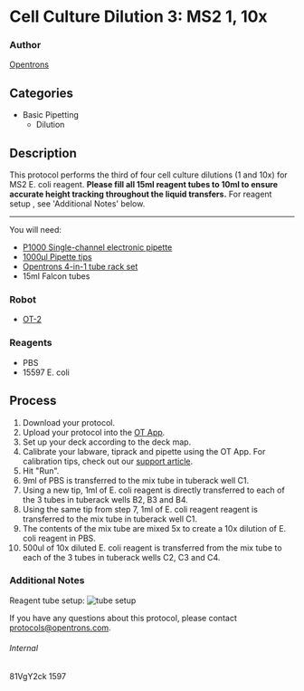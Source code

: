 # Cell Culture Dilution 3: MS2 1, 10x

### Author
[Opentrons](http://www.opentrons.com/)

## Categories
* Basic Pipetting
    * Dilution

## Description
This protocol performs the third of four cell culture dilutions (1 and 10x) for MS2 E. coli reagent. **Please fill all 15ml reagent tubes to 10ml to ensure accurate height tracking throughout the liquid transfers.** For reagent setup , see 'Additional Notes' below.

---

You will need:
* [P1000 Single-channel electronic pipette](https://shop.opentrons.com/collections/ot-2-pipettes/products/single-channel-electronic-pipette?variant=5984549142557)
* [1000µl Pipette tips](https://shop.opentrons.com/collections/opentrons-tips/products/opentrons-1000ul-tips)
* [Opentrons 4-in-1 tube rack set](https://shop.opentrons.com/collections/racks-and-adapters/products/tube-rack-set-1)
* 15ml Falcon tubes

### Robot
* [OT-2](https://opentrons.com/ot-2)

### Reagents
* PBS
* 15597 E. coli

## Process
1. Download your protocol.
2. Upload your protocol into the [OT App](https://opentrons.com/ot-app).
3. Set up your deck according to the deck map.
4. Calibrate your labware, tiprack and pipette using the OT App. For calibration tips, check out our [support article](https://support.opentrons.com/ot-2/getting-started-software-setup/deck-calibration).
5. Hit "Run".
6. 9ml of PBS is transferred to the mix tube in tuberack well C1.
7. Using a new tip, 1ml of E. coli reagent is directly transferred to each of the 3 tubes in tuberack wells B2, B3 and B4.
8. Using the same tip from step 7, 1ml of E. coli reagent reagent is transferred to the mix tube in tuberack well C1.
9. The contents of the mix tube are mixed 5x to create a 10x dilution of E. coli reagent in PBS.
10. 500ul of 10x diluted E. coli reagent is transferred from the mix tube to each of the 3 tubes in tuberack wells C2, C3 and C4.

### Additional Notes
Reagent tube setup:
![tube setup](https://opentrons-protocol-library-website.s3.amazonaws.com/custom-README-images/1597-dilution3/Screen+Shot+2019-06-04+at+2.55.12+PM.png)

If you have any questions about this protocol, please contact protocols@opentrons.com.

###### Internal
81VgY2ck
1597
